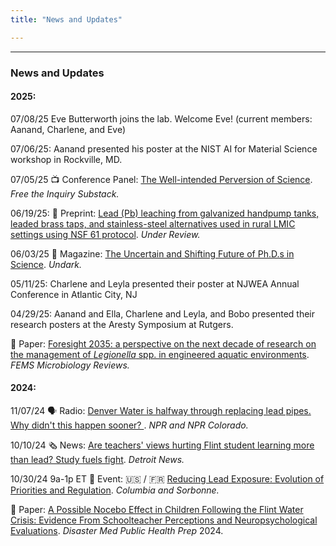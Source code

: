 ```yaml
---
title: "News and Updates"

---
```


------

### News and Updates

#### 2025: 

07/08/25 Eve Butterworth joins the lab. Welcome Eve! (current members: Aanand, Charlene, and Eve)

07/06/25: Aanand presented his poster at the NIST AI for Material Science workshop in Rockville, MD.

07/05/25 📺 Conference Panel: [The Well-intended Perversion of Science](https://heterodoxacademy.substack.com/p/the-well-intended-perversion-of-science). *Free the Inquiry Substack.*

06/19/25: 🔬 Preprint: [Lead (Pb) leaching from galvanized handpump tanks, leaded brass taps, and stainless-steel alternatives used in rural LMIC settings using NSF 61 protocol](https://eartharxiv.org/repository/view/9456/). *Under Review.*

06/03/25 📰 Magazine: [The Uncertain and Shifting Future of Ph.D.s in Science](https://undark.org/2025/06/03/phd-shifting-future/). *Undark.*

05/11/25: Charlene and Leyla presented their poster at NJWEA Annual Conference in Atlantic City, NJ 

04/29/25: Aanand and Ella, Charlene and Leyla, and Bobo presented their research posters at the Aresty Symposium at Rutgers.

📑 Paper: [Foresight 2035: a perspective on the next decade of research on the management of *Legionella* spp. in engineered aquatic environments](https://pubmed.ncbi.nlm.nih.gov/40424003/). *FEMS Microbiology Reviews.*

#### 2024:

11/07/24 🗣️ Radio: [Denver Water is halfway through replacing lead pipes. Why didn't this happen sooner? ](https://www.kunc.org/news/2024-11-07/denver-water-is-halfway-through-replacing-lead-pipes-why-didnt-this-happen-sooner). *NPR and NPR Colorado.*

10/10/24 🗞️ News: [Are teachers' views hurting Flint student learning more than lead? Study fuels fight](https://www.detroitnews.com/story/news/local/michigan/2024/10/10/are-teachers-views-hurting-flint-student-learning-more-than-lead-water-crisis-study-fight/74786606007/). *Detroit News.* 

10/30/24 9a-1p ET 📅 Event: 🇺🇸 / 🇫🇷 [Reducing Lead Exposure: Evolution of Priorities and Regulation](https://lamont.columbia.edu/events/reducing-lead-exposure-evolution-priorities-and-regulation). *Columbia and Sorbonne.* 

📑 Paper: [A Possible Nocebo Effect in Children Following the Flint Water Crisis: Evidence From Schoolteacher Perceptions and Neuropsychological Evaluations](https://doi.org/10.1017/dmp.2024.106). *Disaster Med Public Health Prep* 2024.
